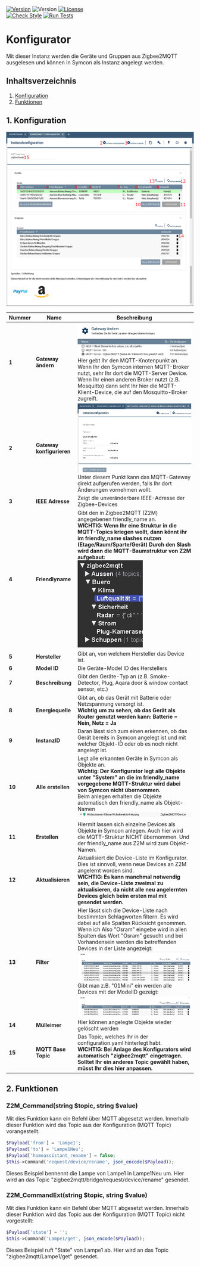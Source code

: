 [![Version](https://img.shields.io/badge/Symcon-PHPModul-red.svg)](https://www.symcon.de/service/dokumentation/entwicklerbereich/sdk-tools/sdk-php/)
![Version](https://img.shields.io/badge/Symcon%20Version-7.0%20%3E-blue.svg)
[![License](https://img.shields.io/badge/License-CC%20BY--NC--SA%204.0-green.svg)](https://creativecommons.org/licenses/by-nc-sa/4.0/)  
[![Check Style](https://github.com/Schnittcher/IPS-Zigbee2MQTT/workflows/Check%20Style/badge.svg)](https://github.com/Schnittcher/IPS-Zigbee2MQTT/actions)
[![Run Tests](https://github.com/Schnittcher/IPS-Zigbee2MQTT/workflows/Run%20Tests/badge.svg)](https://github.com/Schnittcher/IPS-Zigbee2MQTT/actions)  

# Konfigurator
Mit dieser Instanz werden die Geräte und Gruppen aus Zigbee2MQTT ausgelesen und können in Symcon als Instanz angelegt werden.

## Inhaltsverzeichnis
1. [Konfiguration](#1-konfiguration)
2. [Funktionen](#2-funktionen)

## 1. Konfiguration

![Übersicht Konfigurator](/docs/pictures/konfigurator_ansicht.jpg)



Nummer | Name | Beschreibung
------------ | ------------- | -------------
**1** | **Gateway ändern** | ![Gateway ändern](/docs/pictures/konfigurator_gatewayauswahl.jpg) <br>Hier gebt Ihr den MQTT-Knotenpunkt an. Wenn Ihr den Symcon internen MQTT-Broker nutzt, sehr Ihr dort die MQTT-Server Device. Wenn Ihr einen anderen Broker nutzt (z.B. Mosquitto) dann seht Ihr hier die MQTT-Klient-Device, die auf den Mosquitto-Broker zugreift.
**2** | **Gateway konfigurieren** | ![Gateway konfigurieren](/docs/pictures/konfigurator_Gateway_konfigurieren.jpg) Unter diesem Punkt kann das MQTT-Gateway direkt aufgerufen werden, falls Ihr dort Änderungen vornehmen wollt.
**3** | **IEEE Adresse** | Zeigt die unveränderbare IEEE-Adresse der Zigbee-Devices
**4** | **Friendlyname** | Gibt den in Zigbee2MQTT (Z2M) angegebenen friendly_name an. <br> **WICHTIG: Wenn Ihr eine Struktur in die MQTT-Topics kriegen wollt, dann könnt ihr im friendly_name slashes nutzen (Etage/Raum/Sparte/Gerät) Durch den Slash wird dann die MQTT-Baumstruktur von Z2M aufgebaut:** <br>![MQTT Struktur](/docs/pictures/mqtt_struktur.jpg)
**5** | **Hersteller** | Gibt an, von welchem Hersteller das Device ist.
**6** | **Model ID** | Die Geräte-Model ID des Herstellers
**7** | **Beschreibung** | Gibt den Geräte-Typ an (z.B. Smoke-Detector, Plug, Aqara door & window contact sensor, etc.)
**8** | **Energiequelle** | Gibt an, ob das Gerät mit Batterie oder Netzspannung versorgt ist.<br> **Wichtig um zu sehen, ob das Gerät als Router genutzt werden kann: Batterie = Nein, Netz = Ja**
**9** | **InstanzID** | Daran lässt sich zum einen erkennen, ob das Gerät bereits in Symcon angelegt ist und mit welcher Objekt-ID oder ob es noch nicht angelegt ist.
**10** | **Alle erstellen** | Legt alle erkannten Geräte in Symcon als Objekte an.<br> **Wichtig: Der Konfigurator legt alle Objekte unter "System" an die im friendly_name vorgegebene MQTT-Struktur wird dabei von Symcon nicht übernommen.** <br> Beim anlegen erhalten die Objekte automatisch den friendly_name als Objekt-Namen ![Objekt Name](/docs/pictures/konfigurator_Objektname.jpg)
**11** | **Erstellen** | Hiermit lassen sich einzelne Devices als Objekte in Symcon anlegen. Auch hier wird die MQTT-Struktur NICHT übernommen. Und der friendly_name aus Z2M wird zum Objekt-Namen.
**12** | **Aktualisieren** | Aktualisiert die Device-Liste im Konfigurator. Dies ist sinnvoll, wenn neue Devices an Z2M angelernt worden sind. <br> **WICHTIG: Es kann manchmal notwendig sein, die Device-Liste zweimal zu aktualisieren, da nicht alle neu angelernten Devices gleich beim ersten mal mit gesendet werden.**
**13** | **Filter** | Hier lässt sich die Device-Liste nach bestimmten Schlagworten filtern. Es wird dabei auf alle Spalten Rücksicht genommen. Wenn ich Also "Osram" eingebe wird in allen Spalten das Wort "Osram" gesucht und bei Vorhandensein werden die betreffenden Devices in der Liste angezeigt: ![Osram](/docs/pictures/konfigurator_osram.jpg)<br>Gibt man z.B. "01Mini" ein werden alle Devices mit der ModelID gezeigt:<br> ![01Mini](/docs/pictures/konfigurator_miniZB.jpg)
**14** | **Mülleimer** | Hier können angelegte Objekte wieder gelöscht werden
**15** | **MQTT Base Topic** | Das Topic, welches Ihr in der configuration.yaml hinterlegt habt. <br> **WICHTIG: Bei Anlage des Konfigurators wird automatisch "zigbee2mqtt" eingetragen. Solltet Ihr ein anderes Topic gewählt haben, müsst Ihr dies hier anpassen.**
## 2. Funktionen

### Z2M_Command(string $topic, string $value)
Mit dies Funktion kann ein Befehl über MQTT abgesetzt werden.
Innerhalb dieser Funktion wird das Topic aus der Konfiguration (MQTT Topic) vorangestellt:

```php
$Payload['from'] = 'Lampe1';
$Payload['to'] = 'Lampe1Neu';
$Payload['homeassistant_rename'] = false;
$this->Command('request/device/rename', json_encode($Payload));
```
Dieses Beispiel bennennt die Lampe von Lampe1 in Lampe1Neu um.
Hier wird an das Topic "zigbee2mqtt/bridge/request/device/rename" gesendet.

### Z2M_CommandExt(string $topic, string $value)
Mit dies Funktion kann ein Befehl über MQTT abgesetzt werden.
Innerhalb dieser Funktion wird das Topic aus der Konfiguration (MQTT Topic) nicht vorgestellt:

```php
$Payload['state'] = '';
$this->Command('Lampe1/get', json_encode($Payload));
```
Dieses Beispiel ruft "State" von Lampe1 ab.
Hier wird an das Topic "zigbee2mqtt/Lampe1/get" gesendet.